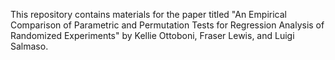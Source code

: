 This repository contains materials for the paper titled "An Empirical Comparison of Parametric and Permutation Tests for Regression Analysis of Randomized Experiments" by Kellie Ottoboni, Fraser Lewis, and Luigi Salmaso.
